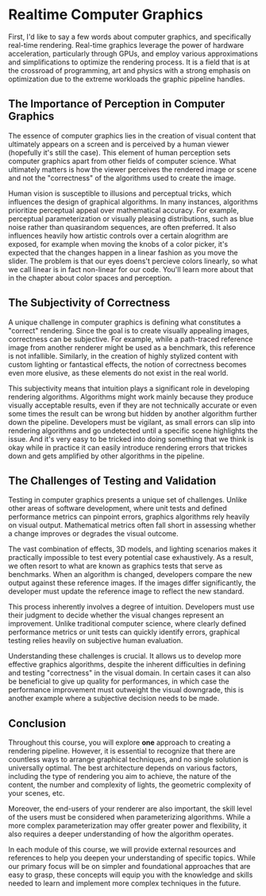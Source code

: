 # Realtime Computer Graphics

First, I'd like to say a few words about computer graphics, and specifically real-time rendering.
Real-time graphics leverage the power of hardware acceleration, particularly through GPUs, and employ various approximations and simplifications to optimize the rendering process. It is a field that is at the crossroad of programming, art and physics with a strong emphasis on optimization due to the extreme workloads the graphic pipeline handles.

## The Importance of Perception in Computer Graphics

The essence of computer graphics lies in the creation of visual content that ultimately appears on a screen and is perceived by a human viewer (hopefully it's still the case). This element of human perception sets computer graphics apart from other fields of computer science. What ultimately matters is how the viewer perceives the rendered image or scene and not the "correctness" of the algorithms used to create the image.

Human vision is susceptible to illusions and perceptual tricks, which influences the design of graphical algorithms. In many instances, algorithms prioritize perceptual appeal over mathematical accuracy. For example, perceptual parameterization or visually pleasing distributions, such as blue noise rather than quasirandom sequences, are often preferred.
It also influences heavily how artistic controls over a certain alogrithm are exposed, for example when moving the knobs of a color picker, it's expected that the changes happen in a linear fashion as you move the slider. The problem is that our eyes doens't percieve colors linearly, so what we call linear is in fact non-linear for our code. You'll learn more about that in the chapter about color spaces and perception.

## The Subjectivity of Correctness

A unique challenge in computer graphics is defining what constitutes a "correct" rendering. Since the goal is to create visually appealing images, correctness can be subjective. For example, while a path-traced reference image from another renderer might be used as a benchmark, this reference is not infallible. Similarly, in the creation of highly stylized content with custom lighting or fantastical effects, the notion of correctness becomes even more elusive, as these elements do not exist in the real world.

This subjectivity means that intuition plays a significant role in developing rendering algorithms. Algorithms might work mainly because they produce visually acceptable results, even if they are not technically accurate or even some times the result can be wrong but hidden by another algorithm further down the pipeline. Developers must be vigilant, as small errors can slip into rendering algorithms and go undetected until a specific scene highlights the issue. And it's very easy to be tricked into doing something that we think is okay while in practice it can easily introduce rendering errors that trickes down and gets amplified by other algorithms in the pipeline.

## The Challenges of Testing and Validation

Testing in computer graphics presents a unique set of challenges. Unlike other areas of software development, where unit tests and defined performance metrics can pinpoint errors, graphics algorithms rely heavily on visual output. Mathematical metrics often fall short in assessing whether a change improves or degrades the visual outcome.

The vast combination of effects, 3D models, and lighting scenarios makes it practically impossible to test every potential case exhaustively. As a result, we often resort to what are known as graphics tests that serve as benchmarks. When an algorithm is changed, developers compare the new output against these reference images. If the images differ significantly, the developer must update the reference image to reflect the new standard.

This process inherently involves a degree of intuition. Developers must use their judgment to decide whether the visual changes represent an improvement. Unlike traditional computer science, where clearly defined performance metrics or unit tests can quickly identify errors, graphical testing relies heavily on subjective human evaluation.

Understanding these challenges is crucial. It allows us to develop more effective graphics algorithms, despite the inherent difficulties in defining and testing "correctness" in the visual domain. In certain cases it can also be beneficial to give up quality for performances, in which case the performance improvement must outweight the visual downgrade, this is another example where a subjective decision needs to be made.

## Conclusion

Throughout this course, you will explore **one** approach to creating a rendering pipeline. However, it is essential to recognize that there are countless ways to arrange graphical techniques, and no single solution is universally optimal. The best architecture depends on various factors, including the type of rendering you aim to achieve, the nature of the content, the number and complexity of lights, the geometric complexity of your scenes, etc.

Moreover, the end-users of your renderer are also important, the skill level of the users must be considered when parameterizing algorithms. While a more complex parameterization may offer greater power and flexibility, it also requires a deeper understanding of how the algorithm operates.

In each module of this course, we will provide external resources and references to help you deepen your understanding of specific topics. While our primary focus will be on simpler and foundational approaches that are easy to grasp, these concepts will equip you with the knowledge and skills needed to learn and implement more complex techniques in the future.
